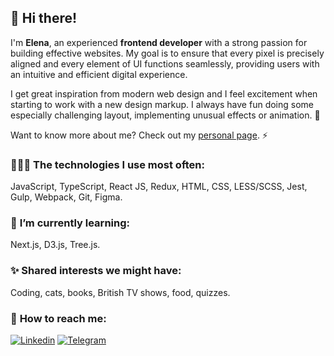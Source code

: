 ## 👋 **Hi there!** 
I'm **Elena**, an experienced **frontend developer** with a strong passion for building effective websites. My goal is to ensure that every pixel is precisely aligned and every element of UI functions seamlessly, providing users with an intuitive and efficient digital experience.

I get great inspiration from modern web design and I feel excitement when starting to work with a new design markup. I always have fun doing some especially challenging layout, implementing unusual effects or animation. 🌟

Want to know more about me? Check out my [personal page](https://yeivanova.github.io/). ⚡

### 👩🏻‍💻 **The technologies I use most often:**
JavaScript, TypeScript, React JS, Redux, HTML, CSS, LESS/SCSS, Jest, Gulp, Webpack, Git, Figma.

### 🌱 **I’m currently learning:**
Next.js, D3.js, Tree.js.

### ✨ **Shared interests we might have:**
Coding, cats, books, British TV shows, food, quizzes.

### 💬 **How to reach me:**

[![Linkedin](https://img.shields.io/static/v1?label=&message=Linkedin&color=0E7FBF&&&style=flat&logo=linkedin&logoColor=white)](https://www.linkedin.com/in/yeivanova/)
[![Telegram](https://img.shields.io/static/v1?label=&message=Telegram&color=0E7FBF&&&style=flat&logo=telegram&logoColor=white)](https://t.me/yeivanova)
